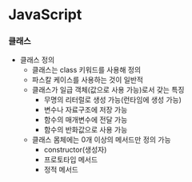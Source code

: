 # JavaScript
### 클래스
* 클래스 정의
  * 클래스는 class 키워드를 사용해 정의
  * 파스칼 케이스를 사용하는 것이 일반적
  * 클래스가 일급 객체(값으로 사용 가능)로서 갖는 특징
    * 무명의 리터럴로 생성 가능(런타임에 생성 가능)
    * 변수나 자료구조에 저장 가능
    * 함수의 매개변수에 전달 가능
    * 함수의 반화값으로 사용 가능
  * 클래스 몸체에는 0개 이상의 메서드만 정의 가능
    * constructor(생성자)
    * 프로토타입 메서드
    * 정적 메서드